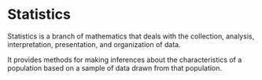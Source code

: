 # Statistics

Statistics is a branch of mathematics that deals with the collection, analysis, interpretation, presentation, and organization of data. 

It provides methods for making inferences about the characteristics of a population based on a sample of data drawn from that population. 

